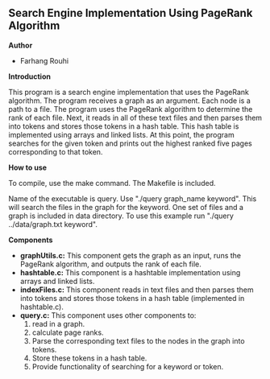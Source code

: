 ## Search Engine Implementation Using PageRank Algorithm ##

**Author**
* Farhang Rouhi

**Introduction**

This program is a search engine implementation that uses the PageRank algorithm. The program receives a graph as an argument.
Each node is a path to a file. The program uses the PageRank algorithm to determine the rank of each file.
Next, it reads in all of these text files and then parses them into tokens and stores those tokens in a hash table.
This hash table is implemented using arrays and linked lists.
At this point, the program searches for the given token and prints out the highest ranked five pages corresponding to that token.

**How to use**

To compile, use the make command. The Makefile is included.

Name of the executable is query. Use "./query graph_name keyword". This will search the files in the graph for the keyword.
One set of files and a graph is included in data directory. To use this example run "./query ../data/graph.txt keyword".

**Components**

* **graphUtils.c:** This component gets the graph as an input, runs the PageRank algorithm, and outputs the rank of each file.
* **hashtable.c:** This component is a hashtable implementation using arrays and linked lists.
* **indexFiles.c:** This component reads in text files and then parses them into tokens and stores those tokens in a hash table (implemented in hashtable.c).
* **query.c:** This component uses other components to:
     1. read in a graph.
     2. calculate page ranks.
     3. Parse the corresponding text files to the nodes in the graph into tokens.
     4. Store these tokens in a hash table.
     5. Provide functionality of searching for a keyword or token.
